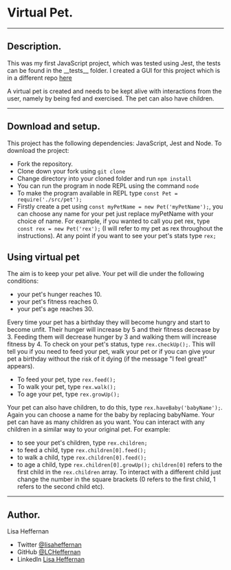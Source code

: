 # Virtual Pet.
___
## Description.
This was my first JavaScript project, which was tested using Jest, the tests can be found in the \_\_tests__ folder. I created a GUI for this project which is in a different repo [here](https://github.com/LCHeffernan/virtual-pet-gui)

A virtual pet is created and needs to be kept alive with interactions from the user, namely by being fed and exercised. The pet can also have children.
___

## Download and setup.
This project has the following dependencies: JavaScript, Jest and Node. To download the project:
* Fork the repository.
* Clone down your fork using ```git clone```
* Change directory into your cloned folder and run ``` npm install ```
* You can run the program in node REPL using the command ```node```
* To make the program available in REPL type ```const Pet = require('./src/pet');```
* Firstly create a pet using ```const myPetName = new Pet('myPetName');```, you can choose any name for your pet just replace myPetName with your choice of name. For example, if you wanted to call you pet rex, type ```const rex = new Pet('rex');``` (I will refer to my pet as rex throughout the instructions). At any point if you want to see your pet's stats type ```rex;```

## Using virtual pet
The aim is to keep your pet alive. Your pet will die under the following conditions:
* your pet's hunger reaches 10. 
* your pet's fitness reaches 0. 
* your pet's age reaches 30. 

Every time your pet has a birthday they will become hungry and start to become unfit. Their hunger will increase by 5 and their fitness decrease by 3. Feeding them will decrease hunger by 3 and walking them will increase fitness by 4.
To check on your pet's status, type ```rex.checkUp();```. This will tell you if you need to feed your pet, walk your pet or if you can give your pet a birthday without the risk of it dying (if the message "I feel great!" appears).
* To feed your pet, type ```rex.feed();```
* To walk your pet, type ```rex.walk();```
* To age your pet, type ```rex.growUp();```

Your pet can also have children, to do this, type ```rex.haveBaby('babyName');```. Again you can choose a name for the baby by replacing babyName. Your pet can have as many children as you want. You can interact with any children in a similar way to your original pet. For example:
* to see your pet's children, type ```rex.children;```
* to feed a child, type ```rex.children[0].feed();```
* to walk a child, type ```rex.children[0].feed();```
* to age a child, type ```rex.children[0].growUp();```
```children[0]``` refers to the first child in the ```rex.children``` array. To interact with a different child just change the number in the square brackets (0 refers to the first child, 1 refers to the second child etc).
___
## Author.
Lisa Heffernan

* Twitter [@Iisaheffernan](https://twitter.com/Iisaheffernan)
* GitHub [@LCHeffernan](https://github.com/LCHeffernan)
* LinkedIn [Lisa Heffernan](https://www.linkedin.com/in/lisa-heffernan-54b61312a)